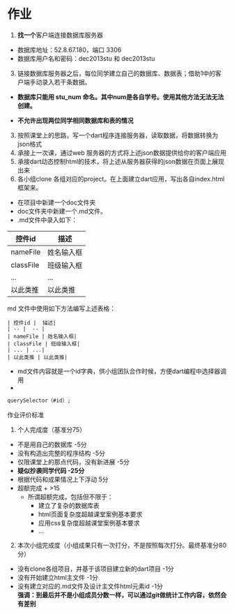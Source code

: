 # 作业

1. **找一个**客户端连接数据库服务器   
 - 数据库地址：52.8.67.180，端口 3306  
 - 数据库用户名和密码：dec2013stu  和   dec2013stu 

3. 链接数据库服务器之后，每位同学建立自己的数据库、数据表；借助1中的客户端手动录入若干条数据。  
  - **数据库只能用 stu_num  命名。其中num是各自学号。使用其他方法无法无法创建。**  

  - **不允许出现两位同学相同数据库和表的情况**  

3. 按照课堂上的思路，写一个dart程序连接服务器，读取数据，将数据转换为json格式
4. 承接上一次课，通过web 服务器的方式将上述json数据提供给你的客户端应用
5. 承接dart动态控制html的技术，将上述从服务器获得的json数据在页面上展现出来  
6. 各小组clone 各组对应的project。在上面建立dart应用，写出各自index.html框架来。  
  - 在项目中新建一个doc文件夹
  - doc文件夹中新建一个.md文件。
  - .md文件中录入如下： 
  
| 控件id |  描述|
| -- |  -- |
| nameFile | 姓名输入框|
| classFile | 班级输入框|
| ... | ...|
| 以此类推 | 以此类推|
md 文件中使用如下方法编写上述表格：
```
| 控件id |  描述|
| -- |  -- |
| nameFile | 姓名输入框|
| classFile | 班级输入框|
| ... | ...|
| 以此类推 | 以此类推|
```
  - md文件内容就是一个id字典，供小组团队合作时候，方便dart编程中选择器调用 
  - 
  ```dart
querySelector（#id）;
```



作业评价标准  
1. 个人完成度（基准分75）   
 - 不是用自己的数据库 -5分
 - 没有构造出完整的程序结构 -5分
 - 仅限课堂上的那点代码，没有新进展 -5分
 - **疑似抄袭同学代码 -25分**
 - 根据代码和成果情况上下浮动 5分
 - 超额完成 + >15
    - 所谓超额完成，包括但不限于：  
      - 建立了复杂的数据库表
      - html页面复杂度超越课堂案例基本要求
      - 应用css复杂度超越课堂案例基本要求
      - ...
2. 本次小组完成度（小组成果只有一次打分，不是按照每次打分。最终基准分80分）
 - 没有clone各组项目，并基于该项目建立新的dart项目 -1分
 - 没有开始建立html主文件 -1分
 - 没有建立对应的.md文件及设计主文件html元素id -1分  
 **强调：到最后并不是小组成员分数一样，可以通过git做统计工作内容，依然会有差别**